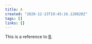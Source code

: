 ```yaml
---
title: A
created: "2020-12-23T19:45:16.120820Z"
tags: []
links: []
---
```

This is a reference to [B](20201223-b.md).
